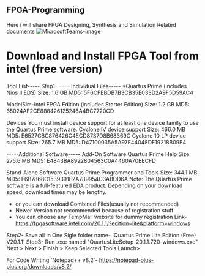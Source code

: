 ## FPGA-Programming
Here i will share FPGA Designing, Synthesis and Simulation Related documents
![MicrosoftTeams-image](https://user-images.githubusercontent.com/87929992/150519753-dd653470-acbf-4174-a9cc-4f73823d4bdf.png)

# Download and Install FPGA Tool from intel (free version)
Tool List-----
Step1-
-----Individual Files-----
*Quartus Prime (includes Nios II EDS)
Size: 1.6 GB MD5: 5F6CFEBDB7B3CB35E033D2A9F5D59AC4

ModelSim-Intel FPGA Edition (includes Starter Edition)
Size: 1.2 GB MD5: 65024AF2CE888426125246A4BC7720CD

Devices You must install device support for at least one device family to use the Quartus Prime software.
Cyclone IV device support
Size: 466.0 MB MD5: E6527CBC876426C4ECD8737D8B68369C
Cyclone 10 LP device support
Size: 265.7 MB MD5: D47100035A5A97F44048DF19218B09E4

-----Additional Software-----
Add-On Software
Quartus Prime Help
Size: 275.6 MB MD5: E4843BA8922804563C0A4460A70EECFD

Stand-Alone Software
Quartus Prime Programmer and Tools
Size: 344.1 MB MD5: F6B7868C1539391E2A789954C3ABDD6A
Note: The Quartus Prime software is a full-featured EDA product. Depending on your download speed, download times may be lengthy.

* or you can download Combined Files(usually not recommended)
* Newer Version not recommended because of registration stuff 
* You can choose any TempMail website for dummy registration
Link- https://fpgasoftware.intel.com/20.1.1/?edition=lite&platform=windows

Step2- Save all in One Sigle folder name- 'Quartus Prime Lite Edition (Free) V20.1.1'
Step3- Run .exe named "QuartusLiteSetup-20.1.1.720-windows.exe"
  Next > Next > Finish > Keep Selected Tools Launch> 
  
For Code Writing 'Notepad++ v8.2'- https://notepad-plus-plus.org/downloads/v8.2/
